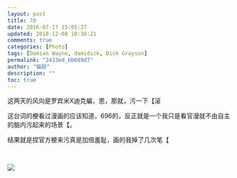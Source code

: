 ```yaml
---
layout: post
title: 70
date: 2016-07-17 15:05:27
updated: 2018-12-08 10:38:21
comments: true
categories: [Photo]
tags: [Damian Wayne, damidick, Dick Grayson]
permalink: "2433ed_bb689d7"
author: "猫厨"
description: ""
toc: true
---
```


<p>这两天的风向是罗宾米X迪克蝙，恩，那就，污一下【滚</p> 
<p>这台词的梗看过漫画的应该知道，696的，反正就是一个我只是看官漫就不由自主的脑内污起来的场景【。</p> 
<p>结果就是捏官方梗来污真是加倍羞耻，画的我掉了几次笔【</p> 
<p><br /></p>

![](/img/img_cVZNdzJtQk9JV2Z0ZFIyOEJ5MDI5YklvZTMrQ1VDS2Z2ZDdXdTFNL0xFc0l5SUYxa0JLTDdBPT0.jpg)